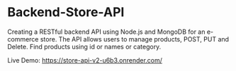 # Backend-Store-API

Creating a RESTful backend API using Node.js and MongoDB for an e-commerce store. 
The API allows users to manage products, POST, PUT and Delete.
Find products using id or names or category.

Live Demo: https://store-api-v2-u6b3.onrender.com/
